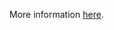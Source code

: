 More information [here](https://docs.prismacloud.io/en/enterprise-edition/policy-reference/azure-policies/azure-networking-policies/ensure-that-azure-synapse-workspaces-enables-managed-virtual-networks).
